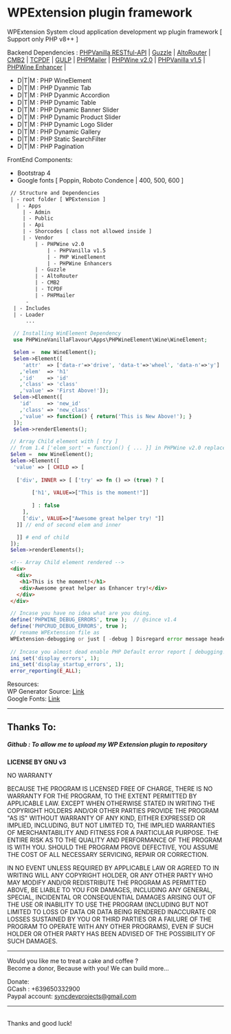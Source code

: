 # WPExtension plugin framework
WPExtension System cloud application development wp plugin framework [ Support only PHP v8++  ]

Backend Dependencies :  <a href="https://github.com/PHPWine/EndPointRestAPI-RealWorldProject">PHPVanilla RESTful-API</a> | <a href="https://github.com/nielsofficeofficial/guzzle">Guzzle</a>  |  <a href="https://github.com/nielsofficeofficial/AltoRouter">AltoRouter</a> | <a href="https://github.com/nielsofficeofficial/CMB2">CMB2</a> | <a href="https://github.com/nielsofficeofficial/TCPDF">TCPDF</a> | <a href="https://gulpjs.com/">GULP</a> | <a href="https://github.com/nielsofficeofficial/PHPMailer">PHPMailer</a> | <a href="https://github.com/PHPWine/PHPWine">PHPWine v2.0</a> | <a href="https://github.com/PHPWine/PHPVanilla">PHPVanilla v1.5</a> | <a href="https://github.com/PHPWine/PHPWine">PHPWine Enhancer</a> |
- D|T|M : PHP WineElement  
- D|T|M : PHP Dyanmic Tab 
- D|T|M : PHP Dyanmic Accordion  
- D|T|M : PHP Dynamic Table  
- D|T|M : PHP Dynamic Banner Slider 
- D|T|M : PHP Dynamic Product Slider 
- D|T|M : PHP Dynamic Logo Slider 
- D|T|M : PHP Dynamic Gallery 
- D|T|M : PHP Static SearchFilter 
- D|T|M : PHP Pagination 

FrontEnd Components: 
- Bootstrap 4
- Google fonts [ Poppin, Roboto Condence | 400, 500, 600 ]

```HTML
 // Structure and Dependencies 
 | - root folder [ WPExtension ]
   | - Apps
     | - Admin
     | - Public
     | - Api
     | - Shorcodes [ class not allowed inside ]
     | - Vendor
         | - PHPWine v2.0
             | - PHPVanilla v1.5
             | - PHP WineElement
             | - PHPWine Enhancers
         | - Guzzle
         | - AltoRouter
         | - CMB2
         | - TCPDF
         | - PHPMailer
      -
  | - Includes
  | - Loader
      ...
```

```PHP
  // Installing WinElement Dependency
  use PHPWineVanillaFlavour\Apps\PHPWineElement\Wine\WineElement;

  $elem =  new WineElement();
  $elem->Element([
     'attr'  => ['data-r'=>'drive', 'data-t'=>'wheel', 'data-n'=>'y']
    ,'elem'  => 'h1'
    ,'id'    => 'id' 
    ,'class' => 'class' 
    ,'value' => 'First Above!']);
  $elem->Element([
    'id'     => 'new_id' 
    ,'class' => 'new_class' 
    ,'value' => function() { return('This is New Above!'); }
  ]);
  $elem->renderElements();
```

```PHP
 // Array Child element with [ try ] 
 // from 1.4 ['elem_sort' = function() { ... }] in PHPWine v2.0 replace as ['try'=> fn () =>  ]
 $elem =  new WineElement();
 $elem->Element([
  'value' => [ CHILD => [
   
   ['div', INNER => [ ['try' => fn () => (true) ? [ 
        
        ['h1', VALUE=>["This is the moment!"]] 
        
        ] : false 
     ],
     ['div', VALUE=>["Awesome great helper try! "]]
   ]] // end of second elem and inner 

   ]] # end of child
 ]);
 $elem->renderElements();
```

```HTML
 <!-- Array Child element rendered --> 
 <div>
   <div>
    <h1>This is the moment!</h1>
    <div>Awesome great helper as Enhancer try!</div>
   </div>
 </div>
```

```PHP
 // Incase you have no idea what are you doing.
 define('PHPWINE_DEBUG_ERRORS', true );  // @since v1.4
 define('PHPCRUD_DEBUG_ERRORS', true ); 
 // rename WPExtension file as 
 WPExtension-debugging or just [ -debug ] Disregard error message header_sent that happen when framework having content already.
 
 // Incase you almost dead enable PHP Default error report [ debugging! ]
 ini_set('display_errors', 1);
 ini_set('display_startup_errors', 1);
 error_reporting(E_ALL);
```
Resources: <br />
WP Generator Source: <a href="https://wppb.me/">Link</a><br />
Google Fonts: <a href="https://fonts.google.com/">Link</a>


<hr /> 

<h2>Thanks To:</h2>
<h5>
Github : To allow me to upload my WP Extension plugin to repository<br /> 
</h5>

__LICENSE BY GNU v3__

NO WARRANTY

BECAUSE THE PROGRAM IS LICENSED FREE OF CHARGE, THERE IS NO WARRANTY FOR THE PROGRAM, TO THE EXTENT PERMITTED BY APPLICABLE LAW.  EXCEPT WHEN OTHERWISE STATED IN WRITING THE COPYRIGHT HOLDERS AND/OR OTHER PARTIES PROVIDE THE PROGRAM "AS IS" WITHOUT WARRANTY OF ANY KIND, EITHER EXPRESSED OR IMPLIED, INCLUDING, BUT NOT LIMITED TO, THE IMPLIED WARRANTIES OF MERCHANTABILITY AND FITNESS FOR A PARTICULAR PURPOSE.  THE ENTIRE RISK AS TO THE QUALITY AND PERFORMANCE OF THE PROGRAM IS WITH YOU.  SHOULD THE PROGRAM PROVE DEFECTIVE, YOU ASSUME THE COST OF ALL NECESSARY SERVICING, REPAIR OR CORRECTION.

IN NO EVENT UNLESS REQUIRED BY APPLICABLE LAW OR AGREED TO IN WRITING WILL ANY COPYRIGHT HOLDER, OR ANY OTHER PARTY WHO MAY MODIFY AND/OR REDISTRIBUTE THE PROGRAM AS PERMITTED ABOVE, BE LIABLE TO YOU FOR DAMAGES, INCLUDING ANY GENERAL, SPECIAL, INCIDENTAL OR CONSEQUENTIAL DAMAGES ARISING OUT OF THE USE OR INABILITY TO USE THE PROGRAM (INCLUDING BUT NOT LIMITED TO LOSS OF DATA OR DATA BEING RENDERED INACCURATE OR LOSSES SUSTAINED BY YOU OR THIRD PARTIES OR A FAILURE OF THE PROGRAM TO OPERATE WITH ANY OTHER PROGRAMS), EVEN IF SUCH HOLDER OR OTHER PARTY HAS BEEN ADVISED OF THE POSSIBILITY OF SUCH DAMAGES.
<br />

<hr />
Would you like me to treat a cake and coffee ? <br />
Become a donor, Because with you! We can build more... 

Donate: <br />
GCash : +639650332900 <br /> 
Paypal account: syncdevprojects@gmail.com
<hr />
<br />
Thanks and good luck! 
